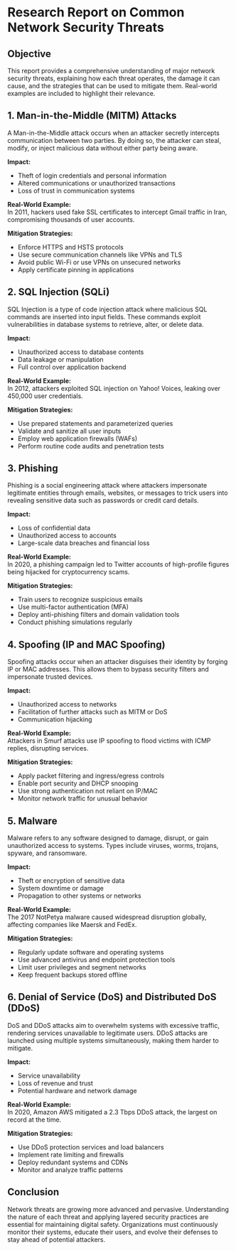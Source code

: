  # Research Report on Common Network Security Threats

## Objective

This report provides a comprehensive understanding of major network security threats, explaining how each threat operates, the damage it can cause, and the strategies that can be used to mitigate them. Real-world examples are included to highlight their relevance.

## 1. Man-in-the-Middle (MITM) Attacks

A Man-in-the-Middle attack occurs when an attacker secretly intercepts communication between two parties. By doing so, the attacker can steal, modify, or inject malicious data without either party being aware.

**Impact:**
- Theft of login credentials and personal information
- Altered communications or unauthorized transactions
- Loss of trust in communication systems

**Real-World Example:**  
In 2011, hackers used fake SSL certificates to intercept Gmail traffic in Iran, compromising thousands of user accounts.

**Mitigation Strategies:**
- Enforce HTTPS and HSTS protocols
- Use secure communication channels like VPNs and TLS
- Avoid public Wi-Fi or use VPNs on unsecured networks
- Apply certificate pinning in applications

## 2. SQL Injection (SQLi)

SQL Injection is a type of code injection attack where malicious SQL commands are inserted into input fields. These commands exploit vulnerabilities in database systems to retrieve, alter, or delete data.

**Impact:**
- Unauthorized access to database contents
- Data leakage or manipulation
- Full control over application backend

**Real-World Example:**  
In 2012, attackers exploited SQL injection on Yahoo! Voices, leaking over 450,000 user credentials.

**Mitigation Strategies:**
- Use prepared statements and parameterized queries
- Validate and sanitize all user inputs
- Employ web application firewalls (WAFs)
- Perform routine code audits and penetration tests

## 3. Phishing

Phishing is a social engineering attack where attackers impersonate legitimate entities through emails, websites, or messages to trick users into revealing sensitive data such as passwords or credit card details.

**Impact:**
- Loss of confidential data
- Unauthorized access to accounts
- Large-scale data breaches and financial loss

**Real-World Example:**  
In 2020, a phishing campaign led to Twitter accounts of high-profile figures being hijacked for cryptocurrency scams.

**Mitigation Strategies:**
- Train users to recognize suspicious emails
- Use multi-factor authentication (MFA)
- Deploy anti-phishing filters and domain validation tools
- Conduct phishing simulations regularly

## 4. Spoofing (IP and MAC Spoofing)

Spoofing attacks occur when an attacker disguises their identity by forging IP or MAC addresses. This allows them to bypass security filters and impersonate trusted devices.

**Impact:**
- Unauthorized access to networks
- Facilitation of further attacks such as MITM or DoS
- Communication hijacking

**Real-World Example:**  
Attackers in Smurf attacks use IP spoofing to flood victims with ICMP replies, disrupting services.

**Mitigation Strategies:**
- Apply packet filtering and ingress/egress controls
- Enable port security and DHCP snooping
- Use strong authentication not reliant on IP/MAC
- Monitor network traffic for unusual behavior

## 5. Malware

Malware refers to any software designed to damage, disrupt, or gain unauthorized access to systems. Types include viruses, worms, trojans, spyware, and ransomware.

**Impact:**
- Theft or encryption of sensitive data
- System downtime or damage
- Propagation to other systems or networks

**Real-World Example:**  
The 2017 NotPetya malware caused widespread disruption globally, affecting companies like Maersk and FedEx.

**Mitigation Strategies:**
- Regularly update software and operating systems
- Use advanced antivirus and endpoint protection tools
- Limit user privileges and segment networks
- Keep frequent backups stored offline

## 6. Denial of Service (DoS) and Distributed DoS (DDoS)

DoS and DDoS attacks aim to overwhelm systems with excessive traffic, rendering services unavailable to legitimate users. DDoS attacks are launched using multiple systems simultaneously, making them harder to mitigate.

**Impact:**
- Service unavailability
- Loss of revenue and trust
- Potential hardware and network damage

**Real-World Example:**  
In 2020, Amazon AWS mitigated a 2.3 Tbps DDoS attack, the largest on record at the time.

**Mitigation Strategies:**
- Use DDoS protection services and load balancers
- Implement rate limiting and firewalls
- Deploy redundant systems and CDNs
- Monitor and analyze traffic patterns

## Conclusion

Network threats are growing more advanced and pervasive. Understanding the nature of each threat and applying layered security practices are essential for maintaining digital safety. Organizations must continuously monitor their systems, educate their users, and evolve their defenses to stay ahead of potential attackers.
